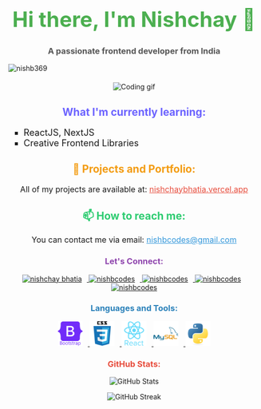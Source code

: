 <h1 align="center" style="font-size: 3em; color: #4CAF50;">Hi there, I'm Nishchay 👋</h1>
<h3 align="center" style="color: #555;">A passionate frontend developer from India</h3>

<p align="left"> <img src="https://komarev.com/ghpvc/?username=nishb369&label=Profile%20views&color=brightgreen&style=flat-square" alt="nishb369" /> </p>

<p align="center" style="margin-top: 20px;">
  <img src="https://media.giphy.com/media/qgQUggAC3Pfv687qPC/giphy.gif" width="500" height="280" alt="Coding gif">
</p>

<h2 align="center" style="color: #6C63FF;">What I'm currently learning:</h2>
<ul style="list-style-type: square; font-size: 18px;">
  <li>ReactJS, NextJS</li>
  <li>Creative Frontend Libraries</li>
</ul>

<h2 align="center" style="color: #f39c12;">💼 Projects and Portfolio:</h2>
<p align="center" style="font-size: 16px;">
  All of my projects are available at: <a href="https://nishchaybhatia.vercel.app" target="_blank" style="color: #e74c3c;">nishchaybhatia.vercel.app</a>
</p>

<h2 align="center" style="color: #2ecc71;">📫 How to reach me:</h2>
<p align="center" style="font-size: 16px;">
  You can contact me via email: <a href="mailto:nishbcodes@gmail.com" style="color: #3498db;">nishbcodes@gmail.com</a>
</p>

<h3 align="center" style="color: #8e44ad;">Let's Connect:</h3>
<p align="center">
  <a href="https://linkedin.com/in/nishchay-bhatia" target="_blank">
    <img src="https://raw.githubusercontent.com/rahuldkjain/github-profile-readme-generator/master/src/images/icons/Social/linked-in-alt.svg" alt="nishchay bhatia" height="40" width="40" style="margin-right: 10px;" />
  </a>
  <a href="https://www.codechef.com/users/nishbcodes" target="_blank">
    <img src="https://cdn.jsdelivr.net/npm/simple-icons@3.1.0/icons/codechef.svg" alt="nishbcodes" height="40" width="40" style="margin-right: 10px;" />
  </a>
  <a href="https://www.hackerrank.com/nishbcodes" target="_blank">
    <img src="https://raw.githubusercontent.com/rahuldkjain/github-profile-readme-generator/master/src/images/icons/Social/hackerrank.svg" alt="nishbcodes" height="40" width="40" style="margin-right: 10px;" />
  </a>
  <a href="https://codeforces.com/profile/nishbcodes" target="_blank">
    <img src="https://raw.githubusercontent.com/rahuldkjain/github-profile-readme-generator/master/src/images/icons/Social/codeforces.svg" alt="nishbcodes" height="40" width="40" style="margin-right: 10px;" />
  </a>
  <a href="https://www.leetcode.com/nishbcodes" target="_blank">
    <img src="https://raw.githubusercontent.com/rahuldkjain/github-profile-readme-generator/master/src/images/icons/Social/leet-code.svg" alt="nishbcodes" height="40" width="40" />
  </a>
</p>

<h3 align="center" style="color: #2980b9;">Languages and Tools:</h3>
<p align="center">
  <a href="https://getbootstrap.com" target="_blank">
    <img src="https://raw.githubusercontent.com/devicons/devicon/master/icons/bootstrap/bootstrap-plain-wordmark.svg" alt="bootstrap" width="50" height="50" style="margin-right: 10px;" />
  </a>
  <a href="https://www.w3schools.com/css/" target="_blank">
    <img src="https://raw.githubusercontent.com/devicons/devicon/master/icons/css3/css3-original-wordmark.svg" alt="css3" width="50" height="50" style="margin-right: 10px;" />
  </a>
  <a href="https://reactjs.org/" target="_blank">
    <img src="https://raw.githubusercontent.com/devicons/devicon/master/icons/react/react-original-wordmark.svg" alt="react" width="50" height="50" style="margin-right: 10px;" />
  </a>
  <a href="https://www.mysql.com/" target="_blank">
    <img src="https://raw.githubusercontent.com/devicons/devicon/master/icons/mysql/mysql-original-wordmark.svg" alt="mysql" width="50" height="50" style="margin-right: 10px;" />
  </a>
  <a href="https://www.python.org" target="_blank">
    <img src="https://raw.githubusercontent.com/devicons/devicon/master/icons/python/python-original.svg" alt="python" width="50" height="50" />
  </a>
</p>

<h3 align="center" style="color: #e74c3c;">GitHub Stats:</h3>
<p align="center">
  <img src="https://github-readme-stats.vercel.app/api?username=nishb369&show_icons=true&theme=radical" alt="GitHub Stats" width="400" />
</p>

<p align="center">
  <img src="https://github-readme-streak-stats.herokuapp.com/?user=nishb369&theme=radical" alt="GitHub Streak" width="400" />
</p>

